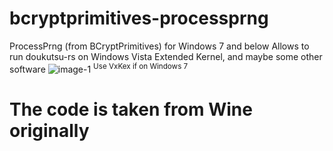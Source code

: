 # bcryptprimitives-processprng
ProcessPrng (from BCryptPrimitives) for Windows 7 and below
Allows to run doukutsu-rs on Windows Vista Extended Kernel, and maybe some other software
![image-1](https://github.com/user-attachments/assets/814b62cd-b7ce-4c19-898f-79cd821c9720)
<sup>Use VxKex if on Windows 7</sup>

# The code is taken from Wine originally
